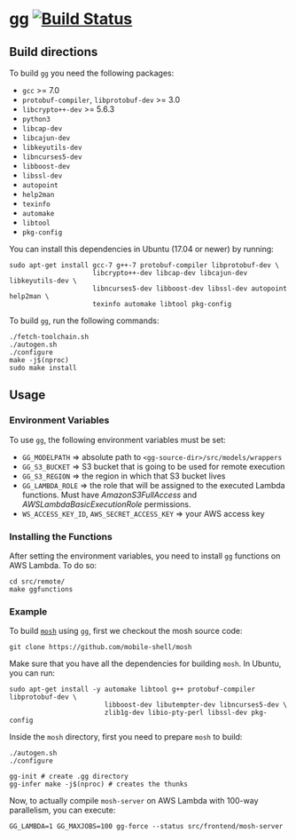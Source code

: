 # gg [![Build Status](https://travis-ci.org/StanfordSNR/gg.svg?branch=master)](https://travis-ci.org/StanfordSNR/gg)

## Build directions

To build `gg` you need the following packages:

- `gcc` >= 7.0
- `protobuf-compiler`, `libprotobuf-dev` >= 3.0
- `libcrypto++-dev` >= 5.6.3
- `python3`
- `libcap-dev`
- `libcajun-dev`
- `libkeyutils-dev`
- `libncurses5-dev`
- `libboost-dev`
- `libssl-dev`
- `autopoint`
- `help2man`
- `texinfo`
- `automake`
- `libtool`
- `pkg-config`

You can install this dependencies in Ubuntu (17.04 or newer) by running:

```
sudo apt-get install gcc-7 g++-7 protobuf-compiler libprotobuf-dev \
                     libcrypto++-dev libcap-dev libcajun-dev libkeyutils-dev \
                     libncurses5-dev libboost-dev libssl-dev autopoint help2man \
                     texinfo automake libtool pkg-config
```

To build `gg`, run the following commands:

```
./fetch-toolchain.sh
./autogen.sh
./configure
make -j$(nproc)
sudo make install
```

## Usage

### Environment Variables

To use `gg`, the following environment variables must be set:

- `GG_MODELPATH` => absolute path to `<gg-source-dir>/src/models/wrappers`
- `GG_S3_BUCKET` => S3 bucket that is going to be used for remote execution
- `GG_S3_REGION` => the region in which that S3 bucket lives
- `GG_LAMBDA_ROLE` => the role that will be assigned to the executed Lambda
functions. Must have *AmazonS3FullAccess* and *AWSLambdaBasicExecutionRole*
permissions.
- `WS_ACCESS_KEY_ID`, `AWS_SECRET_ACCESS_KEY` => your AWS access key

### Installing the Functions

After setting the environment variables, you need to install `gg` functions on
AWS Lambda. To do so:

~~~
cd src/remote/
make ggfunctions
~~~

### Example

To build [`mosh`](https://github.com/mobile-shell/mosh) using `gg`, first we
checkout the mosh source code:

~~~
git clone https://github.com/mobile-shell/mosh
~~~

Make sure that you have all the dependencies for building `mosh`. In Ubuntu,
you can run:

~~~
sudo apt-get install -y automake libtool g++ protobuf-compiler libprotobuf-dev \
                        libboost-dev libutempter-dev libncurses5-dev \
                        zlib1g-dev libio-pty-perl libssl-dev pkg-config
~~~

Inside the `mosh` directory, first you need to prepare `mosh` to build:

~~~
./autogen.sh
./configure
~~~

~~~
gg-init # create .gg directory
gg-infer make -j$(nproc) # creates the thunks
~~~

Now, to actually compile `mosh-server` on AWS Lambda with 100-way parallelism,
you can execute:

~~~
GG_LAMBDA=1 GG_MAXJOBS=100 gg-force --status src/frontend/mosh-server
~~~
